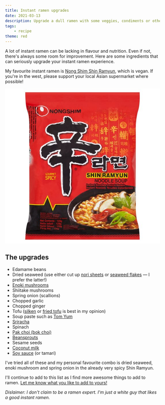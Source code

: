 ```yaml
---
title: Instant ramen upgrades
date: 2021-03-13
description: Upgrade a dull ramen with some veggies, condiments or other additions. Here are my picks!
tags:
    - recipe
theme: red
---
```


A lot of instant ramen can be lacking in flavour and nutrition. Even if not, there's always some room for improvement. Here are some ingredients that can seriously upgrade your instant ramen experience. 

My favourite instant ramen is [Nong Shim Shin Ramyun](https://singkeefoods.co.uk/gb/noodles/85-nongshim-shin-ramyun-noodle-soup-120g-8801043150620.html), which is vegan. If you're in the west, please support your local Asian supermarket where possible!

![Nong Shim Shin Ramyun spicy noodle soup in packaging.](2021-03-13-nong-shim-shin-ramyun-noodle-soup.jpeg)

## The upgrades

* Edamame beans
* Dried seaweed (use either cut up [nori sheets](https://singkeefoods.co.uk/gb/condiments/2157-nagai-s-roasted-seaweed-sushinori-28g.html) or [seaweed flakes](https://singkeefoods.co.uk/gb/home/2257-wel-pac-fueru-wakame-567-g.html) — I prefer the latter!)
* [Enoki mushrooms](https://singkeefoods.co.uk/gb/fresh-asian/467-herman-kuijper-enoki-mushroom-100g-8717624002311.html)
* Shiitake mushrooms
* Spring onion (scallions)
* Chopped garlic
* Chopped ginger
* Tofu ([silken](https://singkeefoods.co.uk/gb/fresh-asian/448-oriental-dragon-pasteurised-silken-tofu-350g-5060071580677.html) or [fried tofu](https://singkeefoods.co.uk/gb/fresh-asian/471-fried-tofu-slices-170g.html) is best in my opinion)
* Soup paste such as [Tom Yum](https://singkeefoods.co.uk/gb/hot-pot-soup-bases/1672-penta-instant-thai-yum-soup-paste-500g-8851081543304.html)
* [Sriracha](https://singkeefoods.co.uk/gb/condiments/903-healthy-boy-sriracha-hot-chilli-sauce.html)
* Spinach
* [Pak choi (bok choi)](https://singkeefoods.co.uk/gb/fresh-asian/1788-pak-choi-300g.html)
* [Beansprouts](https://singkeefoods.co.uk/gb/fresh-asian/485-bean-sprouts-260g.html)
* Sesame seeds
* [Coconut milk](https://singkeefoods.co.uk/gb/aroy-d/570-aroy-d-coconut-milk-400g-016229005122.html)
* [Soy sauce](https://singkeefoods.co.uk/gb/soy-sauce-fish-sauce/176-kikkoman-naturally-brewed-soy-sauce-250ml.html) (or tamari)

I've tried all of these and my personal favourite combo is dried seaweed, enoki mushroom and spring onion in the already very spicy Shin Ramyun. 

I'll continue to add to this list as I find more awesome things to add to ramen. [Let me know what you like to add to yours!](https://twitter.com/intent/tweet?text=@joejoinerr)

_Dislaimer: I don't claim to be a ramen expert. I'm just a white guy that likes a good instant ramen._
